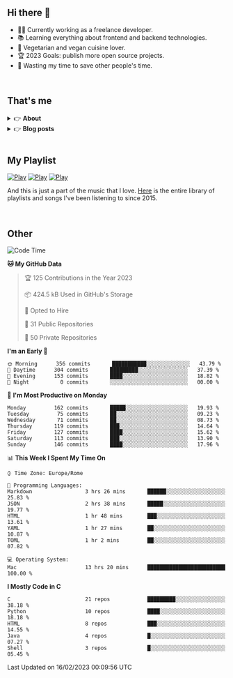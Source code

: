 <h2>Hi there 👋</h2>

- 👨‍💻 Currently working as a freelance developer.
- :books: Learning everything about frontend and backend technologies.
- 🌱 Vegetarian and vegan cuisine lover.
- :trophy: 2023 Goals: publish more open source projects.
- :dart: Wasting my time to save other people's time.

<br>

## That's me
<!-- markdownlint-disable MD033 -->
<details>
    <summary>&#128073 <b>About</b></summary><br/>

<!-- BLOG-POST-LIST:START -->
- 👀 [About me](https://simonemargio.im/about/)
- 🧑‍💻 [Resume](https://simonemargio.im/resume/)
- 🤝 [Polywork](https://www.polywork.com/simonemargio)
<!-- BLOG-POST-LIST:END -->
</details>

<details>
    <summary>&#128073 <b>Blog posts</b></summary><br/>

<!-- BLOG-POST-LIST:START -->
- [LastPass](https://simonemargio.im/blog/lastpass/)
- [Apple Music](https://simonemargio.im/blog/applemusic/)
- [iCloud Keychain](https://simonemargio.im/blog/icloudkeychain/)
- [Digital legacy](https://simonemargio.im/blog/digitallegacy/)
- [Usability](https://simonemargio.im/blog/usability/)
- [Bitwarden](https://simonemargio.im/blog/bitwarden/)
- [About EXIF metadata](https://simonemargio.im/blog/aboutexifmetadata/)
- [Stop using whatsapp](https://simonemargio.im/blog/stopusingwhatsapp/)
- [Password Managers](https://simonemargio.im/blog/managepasswords/)
- [More](https://simonemargio.im/blog/page/2/)
<!-- BLOG-POST-LIST:END -->
</details>

<br>

## My Playlist
[![Play](https://user-images.githubusercontent.com/22590804/173320312-c6ff4952-2d80-4da0-bc86-1a49d009b4a7.jpg)](https://music.apple.com/it/playlist/juice/pl.u-mJy83A8tGBvZWA)
[![Play](https://user-images.githubusercontent.com/22590804/173320788-49695c90-a4c3-48b3-8ac5-f6f4b944955f.jpg)](https://music.apple.com/it/playlist/gym/pl.u-38oWWgbT3gryK0)
[![Play](https://user-images.githubusercontent.com/22590804/173321081-fd673357-e189-4e1d-bf6a-fc8048872de2.jpg)](https://music.apple.com/it/playlist/relax/pl.u-9N9LLp3u27KNLk)

And this is just a part of the music that I love. [Here](https://simonemargiomusic.netlify.app) is the entire library of playlists and songs I've been listening to since 2015.

<br>

## Other

<!--START_SECTION:waka-->
![Code Time](http://img.shields.io/badge/Code%20Time-383%20hrs%2057%20mins-blue)

**🐱 My GitHub Data** 

> 🏆 125 Contributions in the Year 2023
 > 
> 📦 424.5 kB Used in GitHub's Storage 
 > 
> 💼 Opted to Hire
 > 
> 📜 31 Public Repositories 
 > 
> 🔑 50 Private Repositories  
 > 
**I'm an Early 🐤** 

```text
🌞 Morning      356 commits       ███████████░░░░░░░░░░░░░░   43.79 % 
🌆 Daytime      304 commits       █████████░░░░░░░░░░░░░░░░   37.39 % 
🌃 Evening      153 commits       ████░░░░░░░░░░░░░░░░░░░░░   18.82 % 
🌙 Night          0 commits       ░░░░░░░░░░░░░░░░░░░░░░░░░   00.00 % 

```
📅 **I'm Most Productive on Monday** 

```text
Monday         162 commits       █████░░░░░░░░░░░░░░░░░░░░   19.93 % 
Tuesday         75 commits       ██░░░░░░░░░░░░░░░░░░░░░░░   09.23 % 
Wednesday       71 commits       ██░░░░░░░░░░░░░░░░░░░░░░░   08.73 % 
Thursday       119 commits       ███░░░░░░░░░░░░░░░░░░░░░░   14.64 % 
Friday         127 commits       ████░░░░░░░░░░░░░░░░░░░░░   15.62 % 
Saturday       113 commits       ███░░░░░░░░░░░░░░░░░░░░░░   13.90 % 
Sunday         146 commits       ████░░░░░░░░░░░░░░░░░░░░░   17.96 % 

```


📊 **This Week I Spent My Time On** 

```text
⌚︎ Time Zone: Europe/Rome

💬 Programming Languages: 
Markdown                 3 hrs 26 mins       ██████░░░░░░░░░░░░░░░░░░░   25.83 % 
JSON                     2 hrs 38 mins       █████░░░░░░░░░░░░░░░░░░░░   19.77 % 
HTML                     1 hr 48 mins        ███░░░░░░░░░░░░░░░░░░░░░░   13.61 % 
YAML                     1 hr 27 mins        ██░░░░░░░░░░░░░░░░░░░░░░░   10.87 % 
TOML                     1 hr 2 mins         ██░░░░░░░░░░░░░░░░░░░░░░░   07.82 % 

💻 Operating System: 
Mac                      13 hrs 20 mins      █████████████████████████   100.00 % 

```

**I Mostly Code in C** 

```text
C                        21 repos            █████████░░░░░░░░░░░░░░░░   38.18 % 
Python                   10 repos            ████░░░░░░░░░░░░░░░░░░░░░   18.18 % 
HTML                     8 repos             ███░░░░░░░░░░░░░░░░░░░░░░   14.55 % 
Java                     4 repos             █░░░░░░░░░░░░░░░░░░░░░░░░   07.27 % 
Shell                    3 repos             █░░░░░░░░░░░░░░░░░░░░░░░░   05.45 % 

```



 Last Updated on 16/02/2023 00:09:56 UTC
<!--END_SECTION:waka-->



